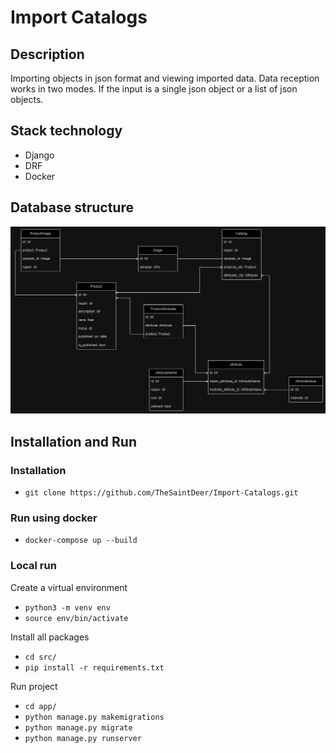 # Import Catalogs
## Description
Importing objects in json format and viewing imported data.
Data reception works in two modes. If the input is a single json object or a list of json objects.

## Stack technology
- Django
- DRF
- Docker

## Database structure
<img src="db_structure.jpg" alt="drawing" width="900"/>

## Installation and Run
### Installation
- `git clone https://github.com/TheSaintDeer/Import-Catalogs.git `

### Run using docker
- `docker-compose up --build`

### Local run
Create a virtual environment
- `python3 -m venv env`
- `source env/bin/activate`

Install all packages
- `cd src/`
- `pip install -r requirements.txt`

Run project
- `cd app/`
- `python manage.py makemigrations`
- `python manage.py migrate`
- `python manage.py runserver`
